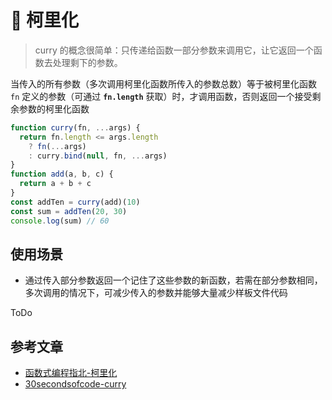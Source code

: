 # :triumph: 柯里化

> curry 的概念很简单：只传递给函数一部分参数来调用它，让它返回一个函数去处理剩下的参数。

当传入的所有参数（多次调用柯里化函数所传入的参数总数）等于被柯里化函数 `fn` 定义的参数（可通过 **`fn.length`** 获取）时，才调用函数，否则返回一个接受剩余参数的柯里化函数

```js
function curry(fn, ...args) {
  return fn.length <= args.length
    ? fn(...args)
    : curry.bind(null, fn, ...args)
}
function add(a, b, c) {
  return a + b + c
}
const addTen = curry(add)(10)
const sum = addTen(20, 30)
console.log(sum) // 60
```

## 使用场景

- 通过传入部分参数返回一个记住了这些参数的新函数，若需在部分参数相同，多次调用的情况下，可减少传入的参数并能够大量减少样板文件代码

ToDo

## 参考文章

- [函数式编程指北-柯里化](https://llh911001.gitbooks.io/mostly-adequate-guide-chinese/content/ch4.html)
- [30secondsofcode-curry](https://www.30secondsofcode.org/js/s/curry)
